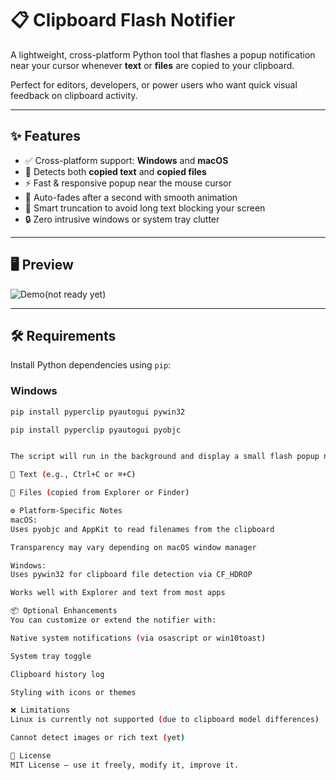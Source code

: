 # 📋 Clipboard Flash Notifier

A lightweight, cross-platform Python tool that flashes a popup notification near your cursor whenever **text** or **files** are copied to your clipboard.

Perfect for editors, developers, or power users who want quick visual feedback on clipboard activity.

---

## ✨ Features

- ✅ Cross-platform support: **Windows** and **macOS**
- 📎 Detects both **copied text** and **copied files**
- ⚡ Fast & responsive popup near the mouse cursor
- 🌙 Auto-fades after a second with smooth animation
- 🧠 Smart truncation to avoid long text blocking your screen
- 🔒 Zero intrusive windows or system tray clutter

---

## 🖥️ Preview

![Demo(not ready yet)](link)  

---

## 🛠 Requirements

Install Python dependencies using `pip`:

### Windows
```bash
pip install pyperclip pyautogui pywin32

pip install pyperclip pyautogui pyobjc


The script will run in the background and display a small flash popup near your mouse cursor whenever you copy:

📝 Text (e.g., Ctrl+C or ⌘+C)

📁 Files (copied from Explorer or Finder)

⚙️ Platform-Specific Notes
macOS:
Uses pyobjc and AppKit to read filenames from the clipboard

Transparency may vary depending on macOS window manager

Windows:
Uses pywin32 for clipboard file detection via CF_HDROP

Works well with Explorer and text from most apps

📦 Optional Enhancements
You can customize or extend the notifier with:

Native system notifications (via osascript or win10toast)

System tray toggle

Clipboard history log

Styling with icons or themes

❌ Limitations
Linux is currently not supported (due to clipboard model differences)

Cannot detect images or rich text (yet)

📄 License
MIT License — use it freely, modify it, improve it.
